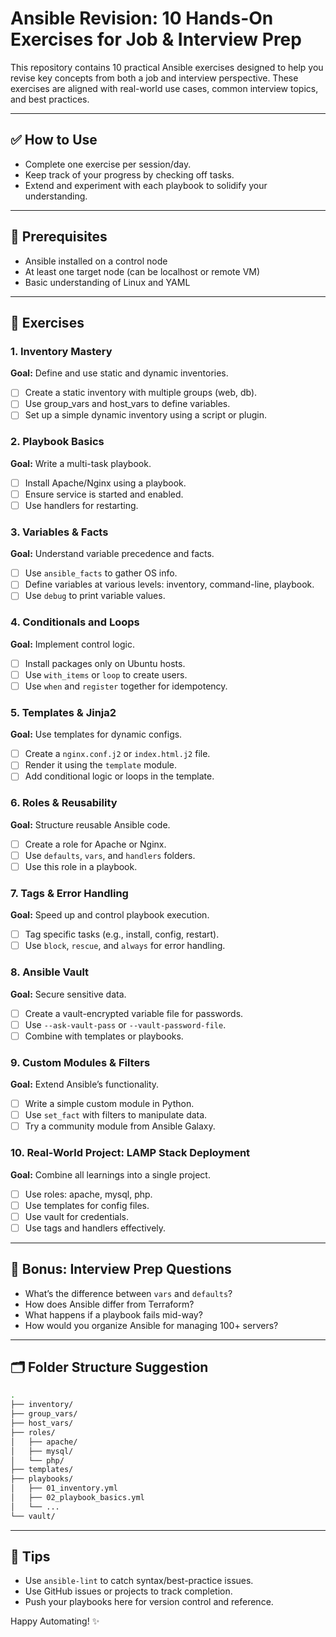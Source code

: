 # Ansible Revision: 10 Hands-On Exercises for Job & Interview Prep

This repository contains 10 practical Ansible exercises designed to help you revise key concepts from both a job and interview perspective. These exercises are aligned with real-world use cases, common interview topics, and best practices.

---

## ✅ How to Use
- Complete one exercise per session/day.
- Keep track of your progress by checking off tasks.
- Extend and experiment with each playbook to solidify your understanding.

---

## 📘 Prerequisites
- Ansible installed on a control node
- At least one target node (can be localhost or remote VM)
- Basic understanding of Linux and YAML

---

## 🧩 Exercises

### 1. **Inventory Mastery**
**Goal:** Define and use static and dynamic inventories.
- [ ] Create a static inventory with multiple groups (web, db).
- [ ] Use group_vars and host_vars to define variables.
- [ ] Set up a simple dynamic inventory using a script or plugin.

### 2. **Playbook Basics**
**Goal:** Write a multi-task playbook.
- [ ] Install Apache/Nginx using a playbook.
- [ ] Ensure service is started and enabled.
- [ ] Use handlers for restarting.

### 3. **Variables & Facts**
**Goal:** Understand variable precedence and facts.
- [ ] Use `ansible_facts` to gather OS info.
- [ ] Define variables at various levels: inventory, command-line, playbook.
- [ ] Use `debug` to print variable values.

### 4. **Conditionals and Loops**
**Goal:** Implement control logic.
- [ ] Install packages only on Ubuntu hosts.
- [ ] Use `with_items` or `loop` to create users.
- [ ] Use `when` and `register` together for idempotency.

### 5. **Templates & Jinja2**
**Goal:** Use templates for dynamic configs.
- [ ] Create a `nginx.conf.j2` or `index.html.j2` file.
- [ ] Render it using the `template` module.
- [ ] Add conditional logic or loops in the template.

### 6. **Roles & Reusability**
**Goal:** Structure reusable Ansible code.
- [ ] Create a role for Apache or Nginx.
- [ ] Use `defaults`, `vars`, and `handlers` folders.
- [ ] Use this role in a playbook.

### 7. **Tags & Error Handling**
**Goal:** Speed up and control playbook execution.
- [ ] Tag specific tasks (e.g., install, config, restart).
- [ ] Use `block`, `rescue`, and `always` for error handling.

### 8. **Ansible Vault**
**Goal:** Secure sensitive data.
- [ ] Create a vault-encrypted variable file for passwords.
- [ ] Use `--ask-vault-pass` or `--vault-password-file`.
- [ ] Combine with templates or playbooks.

### 9. **Custom Modules & Filters**
**Goal:** Extend Ansible’s functionality.
- [ ] Write a simple custom module in Python.
- [ ] Use `set_fact` with filters to manipulate data.
- [ ] Try a community module from Ansible Galaxy.

### 10. **Real-World Project: LAMP Stack Deployment**
**Goal:** Combine all learnings into a single project.
- [ ] Use roles: apache, mysql, php.
- [ ] Use templates for config files.
- [ ] Use vault for credentials.
- [ ] Use tags and handlers effectively.

---

## 📌 Bonus: Interview Prep Questions
- What’s the difference between `vars` and `defaults`?
- How does Ansible differ from Terraform?
- What happens if a playbook fails mid-way?
- How would you organize Ansible for managing 100+ servers?

---

## 🗂 Folder Structure Suggestion
```bash
.
├── inventory/
├── group_vars/
├── host_vars/
├── roles/
│   ├── apache/
│   ├── mysql/
│   └── php/
├── templates/
├── playbooks/
│   ├── 01_inventory.yml
│   ├── 02_playbook_basics.yml
│   └── ...
└── vault/
```

---

## 🚀 Tips
- Use `ansible-lint` to catch syntax/best-practice issues.
- Use GitHub issues or projects to track completion.
- Push your playbooks here for version control and reference.

Happy Automating! ✨

